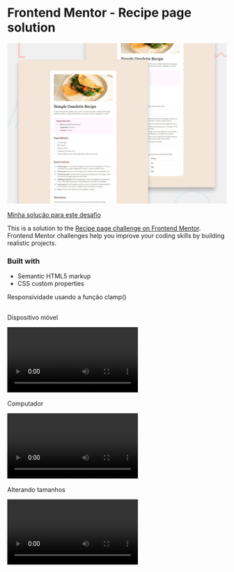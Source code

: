 # Frontend Mentor - Recipe page solution

![Design preview for the Recipe page coding challenge](./design/desktop-preview.jpg)

[Minha solução para este desafio](https://rafaelontour.github.io/receita)

This is a solution to the [Recipe page challenge on Frontend Mentor](https://www.frontendmentor.io/challenges/recipe-page-KiTsR8QQKm). Frontend Mentor challenges help you improve your coding skills by building realistic projects. 

### Built with

- Semantic HTML5 markup
- CSS custom properties

Responsividade usando a função clamp()

##

Dispositivo móvel

![](./visualização/mobile.mp4)

Computador

![](./visualização/pc.mp4)

Alterando tamanhos

![](./visualização/alternando.mp4)
